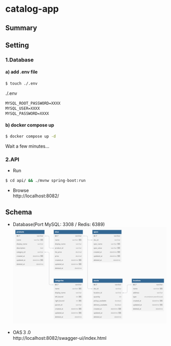 # catalog-app

## Summary

## Setting

### 1.Database

#### a) add .env file
```bash
$ touch ./.env
```

./.env
```dotenv
MYSQL_ROOT_PASSWORD=XXXX
MYSQL_USER=XXXX
MYSQL_PASSWORD=XXXX
```

#### b) docker compose up
```bash
$ docker compose up -d
```
Wait a few minutes...

### 2.API

- Run
```bash
$ cd api/ && ./mvnw spring-boot:run
```

- Browse  
http://localhost:8082/


## Schema

- Database(Port MySQL: 3308 / Redis: 6389)
![db_schema](docs/assets/db_schema.png)

- OAS３.0  
  http://localhost:8082/swagger-ui/index.html

